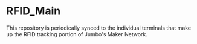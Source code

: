 # RFID_Main
This repository is periodically synced to the individual terminals that make up the RFID tracking portion of Jumbo's Maker Network.
